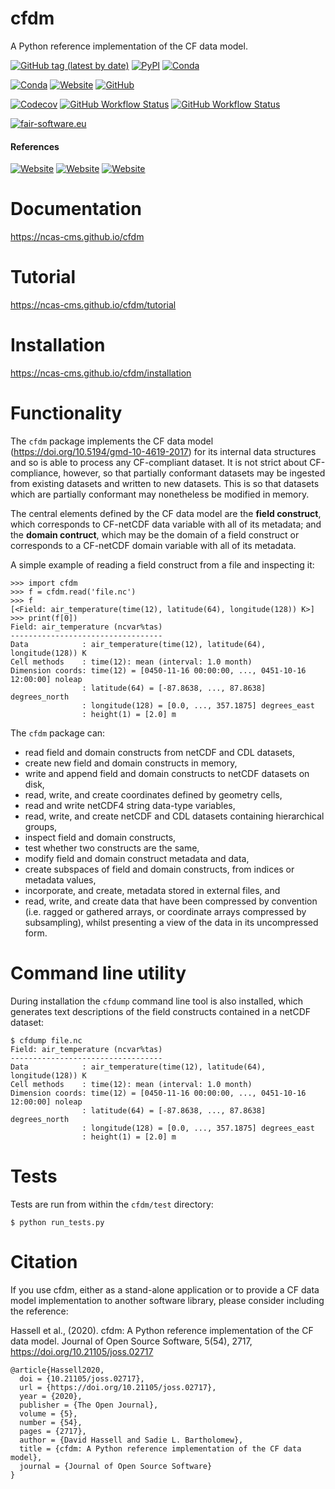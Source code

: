 cfdm
====

A Python reference implementation of the CF data model.

[![GitHub tag (latest by date)](https://img.shields.io/github/v/tag/NCAS-CMS/cfdm?color=000000&label=latest%20version)](https://ncas-cms.github.io/cfdm/Changelog.html)
[![PyPI](https://img.shields.io/pypi/v/cfdm?color=000000)](https://pypi.org/project/cfdm/)
[![Conda](https://img.shields.io/conda/v/conda-forge/cfdm?color=000000)](https://anaconda.org/conda-forge/cfdm)

[![Conda](https://img.shields.io/conda/pn/conda-forge/cfdm?color=2d8659)](https://ncas-cms.github.io/cfdm/installation.html#operating-systems)
[![Website](https://img.shields.io/website?color=2d8659&down_message=online&label=documentation&up_message=online&url=https%3A%2F%2Fncas-cms.github.io%2Fcfdm%2F)](https://ncas-cms.github.io/cfdm/index.html)
[![GitHub](https://img.shields.io/github/license/NCAS-CMS/cfdm?color=2d8659)](https://github.com/NCAS-CMS/cfdm/blob/main/LICENSE)

[![Codecov](https://img.shields.io/codecov/c/github/NCAS-CMS/cfdm?color=006666)](https://codecov.io/gh/NCAS-CMS/cfdm)
[![GitHub Workflow Status](https://img.shields.io/github/workflow/status/NCAS-CMS/cfdm/Run%20test%20suite?color=006666&label=test%20suite%20workflow)](https://github.com/NCAS-CMS/cfdm/actions)
[![GitHub Workflow Status](https://img.shields.io/github/actions/workflow/status/NCAS-CMS/cfdm/run-test-suite.yml?branch=main?color=006666)](https://github.com/NCAS-CMS/cfdm/actions)

[![fair-software.eu](https://img.shields.io/badge/fair--software.eu-%E2%97%8F%20%20%E2%97%8F%20%20%E2%97%8F%20%20%E2%97%8F%20%20%E2%97%8B-yellow)](https://fair-software.eu)

#### References

[![Website](https://img.shields.io/website?down_color=264d73&down_message=10.21105%2Fjoss.02717&label=JOSS&up_color=264d73&up_message=10.21105%2Fjoss.02717&url=https:%2F%2Fjoss.theoj.org%2Fpapers%2F10.21105%2Fjoss.02717%2Fstatus.svg)](https://doi.org/10.21105/joss.02717)
[![Website](https://img.shields.io/website?color=264d73&down_message=10.5281%2Fzenodo.3894524&label=DOI&up_message=10.5281%2Fzenodo.3894524&url=https%3A%2F%2Fzenodo.org%2Frecord%2F3894524%23.Xuf2uXVKjeQ)](https://doi.org/10.5281/zenodo.3894524)
[![Website](https://img.shields.io/website?down_color=264d73&down_message=10.5194%2Fgmd-10-4619-2017&label=GMD&up_color=264d73&up_message=10.5194%2Fgmd-10-4619-2017&url=https%3A%2F%2Fwww.geosci-model-dev.net%2F10%2F4619%2F2017%2F)](https://www.geosci-model-dev.net/10/4619/2017/)

Documentation
=============

https://ncas-cms.github.io/cfdm

Tutorial
========

https://ncas-cms.github.io/cfdm/tutorial

Installation
============

https://ncas-cms.github.io/cfdm/installation

Functionality
=============

The ``cfdm`` package implements the CF data model
(https://doi.org/10.5194/gmd-10-4619-2017) for its internal data
structures and so is able to process any CF-compliant dataset. It is
not strict about CF-compliance, however, so that partially conformant
datasets may be ingested from existing datasets and written to new
datasets. This is so that datasets which are partially conformant may
nonetheless be modified in memory.

The central elements defined by the CF data model are the **field
construct**, which corresponds to CF-netCDF data variable with all of
its metadata; and the **domain contruct**, which may be the domain of
a field construct or corresponds to a CF-netCDF domain variable with
all of its metadata.

A simple example of reading a field construct from a file and
inspecting it:

    >>> import cfdm
    >>> f = cfdm.read('file.nc')
    >>> f
    [<Field: air_temperature(time(12), latitude(64), longitude(128)) K>]
    >>> print(f[0])
    Field: air_temperature (ncvar%tas)
    ----------------------------------
    Data            : air_temperature(time(12), latitude(64), longitude(128)) K
    Cell methods    : time(12): mean (interval: 1.0 month)
    Dimension coords: time(12) = [0450-11-16 00:00:00, ..., 0451-10-16 12:00:00] noleap
                    : latitude(64) = [-87.8638, ..., 87.8638] degrees_north
                    : longitude(128) = [0.0, ..., 357.1875] degrees_east
                    : height(1) = [2.0] m

The ``cfdm`` package can:

* read field and domain constructs from netCDF and CDL datasets,
* create new field and domain constructs in memory,
* write and append field and domain constructs to netCDF datasets on disk,
* read, write, and create coordinates defined by geometry cells,
* read and write netCDF4 string data-type variables,
* read, write, and create netCDF and CDL datasets containing
  hierarchical groups,
* inspect field and domain constructs,
* test whether two constructs are the same,
* modify field and domain construct metadata and data,
* create subspaces of field and domain constructs, from indices or
  metadata values,
* incorporate, and create, metadata stored in external files, and
* read, write, and create data that have been compressed by convention
  (i.e. ragged or gathered arrays, or coordinate arrays compressed by
  subsampling), whilst presenting a view of the data in its
  uncompressed form.

Command line utility
====================

During installation the `cfdump` command line tool is also installed,
which generates text descriptions of the field constructs contained in
a netCDF dataset:

    $ cfdump file.nc
    Field: air_temperature (ncvar%tas)
    ----------------------------------
    Data            : air_temperature(time(12), latitude(64), longitude(128)) K
    Cell methods    : time(12): mean (interval: 1.0 month)
    Dimension coords: time(12) = [0450-11-16 00:00:00, ..., 0451-10-16 12:00:00] noleap
                    : latitude(64) = [-87.8638, ..., 87.8638] degrees_north
                    : longitude(128) = [0.0, ..., 357.1875] degrees_east
                    : height(1) = [2.0] m

Tests
=====

Tests are run from within the ``cfdm/test`` directory:

    $ python run_tests.py

Citation
========

If you use cfdm, either as a stand-alone application or to provide a CF
data model implementation to another software library, please consider
including the reference:

Hassell et al., (2020). cfdm: A Python reference implementation of the
CF data model. Journal of Open Source Software, 5(54), 2717,
https://doi.org/10.21105/joss.02717

```
@article{Hassell2020,
  doi = {10.21105/joss.02717},
  url = {https://doi.org/10.21105/joss.02717},
  year = {2020},
  publisher = {The Open Journal},
  volume = {5},
  number = {54},
  pages = {2717},
  author = {David Hassell and Sadie L. Bartholomew},
  title = {cfdm: A Python reference implementation of the CF data model},
  journal = {Journal of Open Source Software}
}
```

